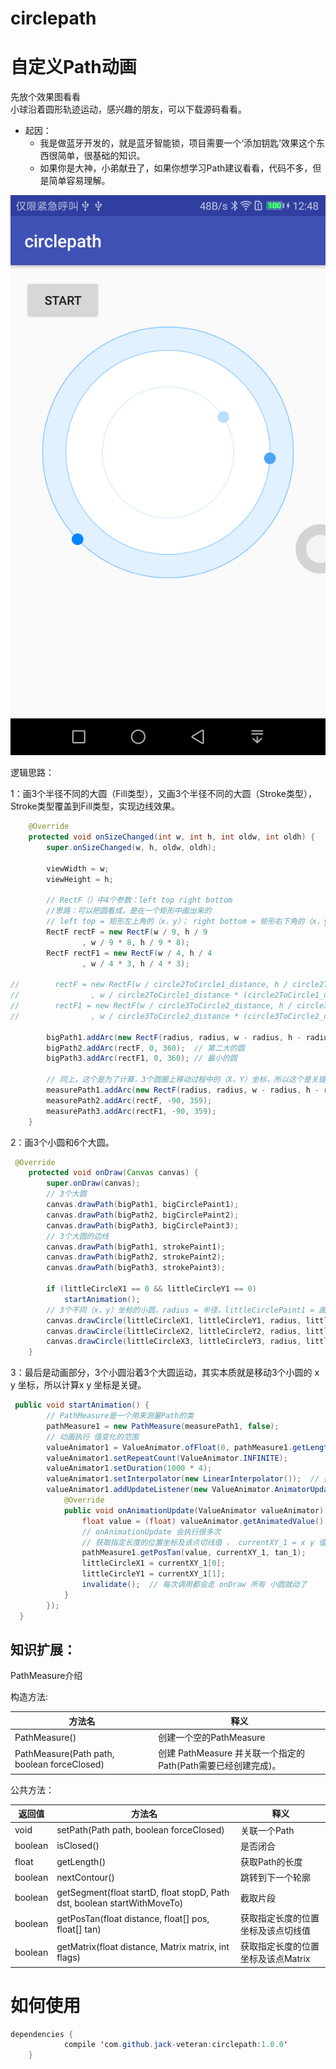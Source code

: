 # circlepath

自定义Path动画
==
先放个效果图看看<br>
小球沿着圆形轨迹运动，感兴趣的朋友，可以下载源码看看。<br>
* 起因：
    * 我是做蓝牙开发的，就是蓝牙智能锁，项目需要一个‘添加钥匙’效果这个东西很简单，很基础的知识。
    * 如果你是大神，小弟献丑了，如果你想学习Path建议看看，代码不多，但是简单容易理解。

![](https://github.com/jack-veteran/circlepath/raw/master/screenshot/device.png)

逻辑思路：

1：画3个半径不同的大圆（Fill类型），又画3个半径不同的大圆（Stroke类型），Stroke类型覆盖到Fill类型，实现边线效果。

```java
    @Override
    protected void onSizeChanged(int w, int h, int oldw, int oldh) {
        super.onSizeChanged(w, h, oldw, oldh);

        viewWidth = w;
        viewHeight = h;

        // RectF（）中4个参数：left top right bottom
        //思路：可以把圆看成，是在一个矩形中画出来的
        // left top = 矩形左上角的（x，y）； right bottom = 矩形右下角的（x，y）
        RectF rectF = new RectF(w / 9, h / 9
                , w / 9 * 8, h / 9 * 8);
        RectF rectF1 = new RectF(w / 4, h / 4
                , w / 4 * 3, h / 4 * 3);

//        rectF = new RectF(w / circle2ToCircle1_distance, h / circle2ToCircle1_distance
//                , w / circle2ToCircle1_distance * (circle2ToCircle1_distance - 1), h / circle2ToCircle1_distance * (circle2ToCircle1_distance - 1));
//        rectF1 = new RectF(w / circle3ToCircle2_distance, h / circle3ToCircle2_distance
//                , w / circle3ToCircle2_distance * (circle3ToCircle2_distance - 1), h / circle3ToCircle2_distance * (circle3ToCircle2_distance - 1));

        bigPath1.addArc(new RectF(radius, radius, w - radius, h - radius), 0, 360);  // 最大的圆
        bigPath2.addArc(rectF, 0, 360);  // 第二大的圆
        bigPath3.addArc(rectF1, 0, 360); // 最小的圆

        // 同上，这个是为了计算，3个圆圈上移动过程中的（X，Y）坐标，所以这个是关键
        measurePath1.addArc(new RectF(radius, radius, w - radius, h - radius), -90, 359);
        measurePath2.addArc(rectF, -90, 359);
        measurePath3.addArc(rectF1, -90, 359);
    }
```

2：画3个小圆和6个大圆。

```java
 @Override
    protected void onDraw(Canvas canvas) {
        super.onDraw(canvas);
        // 3个大圆
        canvas.drawPath(bigPath1, bigCirclePaint1);
        canvas.drawPath(bigPath2, bigCirclePaint2);
        canvas.drawPath(bigPath3, bigCirclePaint3);
        // 3个大圆的边线
        canvas.drawPath(bigPath1, strokePaint1);
        canvas.drawPath(bigPath2, strokePaint2);
        canvas.drawPath(bigPath3, strokePaint3);

        if (littleCircleX1 == 0 && littleCircleY1 == 0)
            startAnimation();
        // 3个不同（x，y）坐标的小圆，radius = 半径，littleCirclePaint1 = 画笔
        canvas.drawCircle(littleCircleX1, littleCircleY1, radius, littleCirclePaint1);
        canvas.drawCircle(littleCircleX2, littleCircleY2, radius, littleCirclePaint2);
        canvas.drawCircle(littleCircleX3, littleCircleY3, radius, littleCirclePaint3);
    }
```

3：最后是动画部分，3个小圆沿着3个大圆运动，其实本质就是移动3个小圆的 x y 坐标，所以计算x y 坐标是关键。

```java
 public void startAnimation() {
        // PathMeasure是一个用来测量Path的类
        pathMeasure1 = new PathMeasure(measurePath1, false);
        // 动画执行 值变化的范围
        valueAnimator1 = ValueAnimator.ofFloat(0, pathMeasure1.getLength());
        valueAnimator1.setRepeatCount(ValueAnimator.INFINITE);
        valueAnimator1.setDuration(1000 * 4);
        valueAnimator1.setInterpolator(new LinearInterpolator());  // 插值器
        valueAnimator1.addUpdateListener(new ValueAnimator.AnimatorUpdateListener() {
            @Override
            public void onAnimationUpdate(ValueAnimator valueAnimator) {
                float value = (float) valueAnimator.getAnimatedValue();
                // onAnimationUpdate 会执行很多次
                // 获取指定长度的位置坐标及该点切线值 ， currentXY_1 = x y 值（小圆的中心点坐标），tan_1 = 切线值 暂时不用
                pathMeasure1.getPosTan(value, currentXY_1, tan_1);
                littleCircleX1 = currentXY_1[0];
                littleCircleY1 = currentXY_1[1];
                invalidate();  // 每次调用都会走 onDraw 所有 小圆就动了
            }
        });
  }
```

## 知识扩展：<br>
PathMeasure介绍<br>

构造方法:

| 方法名 | 释义 | 
| --------- | ---------|
| PathMeasure() | 创建一个空的PathMeasure | 
| PathMeasure(Path path, boolean forceClosed) | 创建 PathMeasure 并关联一个指定的Path(Path需要已经创建完成)。| <br>

公共方法：

| 返回值 | 方法名 | 释义 |
| ------ | --------|------|
| void | setPath(Path path, boolean forceClosed) | 关联一个Path |
| boolean	|isClosed()	|是否闭合 |
| float	|getLength()	|获取Path的长度 |
| boolean	|nextContour()	|跳转到下一个轮廓 |
| boolean	|getSegment(float startD, float stopD, Path dst, boolean startWithMoveTo)	|截取片段 |
| boolean	|getPosTan(float distance, float[] pos, float[] tan)	|获取指定长度的位置坐标及该点切线值 |
| boolean	|getMatrix(float distance, Matrix matrix, int flags)	|获取指定长度的位置坐标及该点Matrix |

# 如何使用
	
```java
dependencies {
	        compile 'com.github.jack-veteran:circlepath:1.0.0'
	}
```
  

